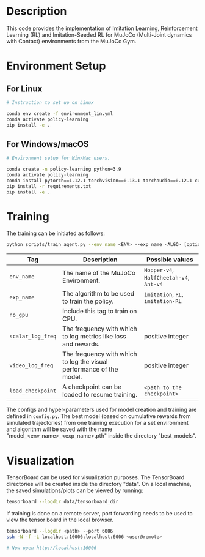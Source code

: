 # Description

This code provides the implementation of Imitation Learning, Reinforcement Learning (RL) and Imitation-Seeded RL for MuJoCo (Multi-Joint dynamics with Contact) environments from the MuJoCo Gym.


# Environment Setup

## For Linux

```bash
# Instruction to set up on Linux

conda env create -f environment_lin.yml
conda activate policy-learning
pip install -e .
```

## For Windows/macOS

```bash
# Environment setup for Win/Mac users.

conda create -n policy-learning python=3.9
conda activate policy-learning
conda install pytorch==1.12.1 torchvision==0.13.1 torchaudio==0.12.1 cudatoolkit=11.3 -c pytorch 
pip install -r requirements.txt
pip install -e .
```

# Training

The training can be initiated as follows:

```bash
python scripts/train_agent.py --env_name <ENV> --exp_name <ALGO> [optional tags]
```

| Tag                | Description                                                                     | Possible values                    |
|--------------------|---------------------------------------------------------------------------------|------------------------------------|
| `env_name`         | The name of the MuJoCo Environment.                                              | `Hopper-v4`, `HalfCheetah-v4`, `Ant-v4` |
| `exp_name`         | The algorithm to be used to train the policy.                               | `imitation`, `RL`, `imitation-RL`  |
| `no_gpu`           | Include this tag to train on CPU. |                                    |
| `scalar_log_freq`  | The frequency with which to log metrics like loss and rewards.     | positive integer                   |
| `video_log_freq`   | The frequency with which to log the visual performance of the model.   | positive integer                   |
| `load_checkpoint`  | A checkpoint can be loaded to resume training. | `<path to the checkpoint>`         |

The configs and hyper-parameters used for model creation and training are defined in `config.py`. The best model (based on cumulative rewards from simulated trajectories) from one training execution for a set environment and algorithm will be saved with the name "model_<env_name>_<exp_name>.pth" inside the directory "best_models".

# Visualization

TensorBoard can be used for visualization purposes. The TensorBoard directories will be created inside the directory "data". On a local machine, the saved simulations/plots can be viewed by running:

```bash
tensorboard --logdir data/tensorboard_dir
```
If training is done on a remote server, port forwarding needs to be used to view the tensor board in the local browser.
```bash
tensorboard --logdir <path> --port 6006
ssh -N -f -L localhost:16006:localhost:6006 <user@remote>

# Now open http://localhost:16006
```

